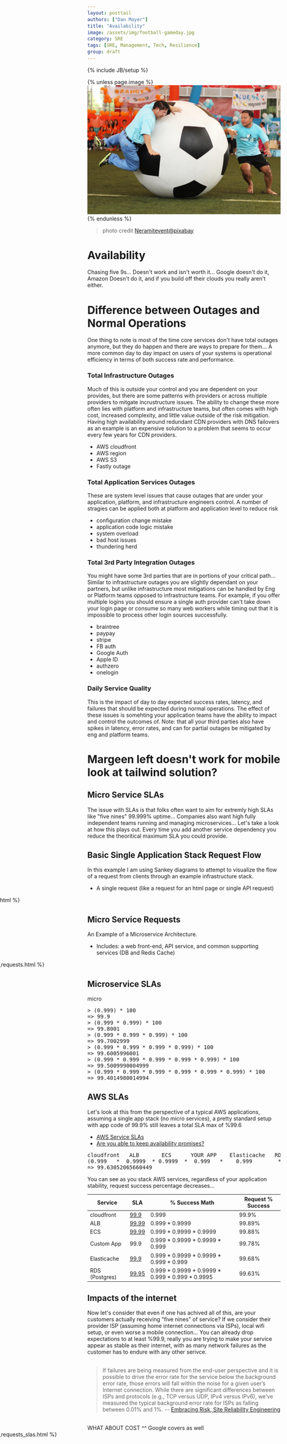 ```yaml
---
layout: posttail
authors: ["Dan Mayer"]
title: "Availability"
image: /assets/img/football-gameday.jpg
category: SRE
tags: [SRE, Management, Tech, Resilience]
group: draft
---
```


{% include JB/setup %}

{% unless page.image %}
![performance](/assets/img/football-gameday.jpg)
{% endunless %}

> photo credit [Neramitevent@pixabay](https://pixabay.com/photos/football-colored-sports-gear-1166205/)

# Availability

Chasing five 9s... Doesn't work and isn't worth it... Google doesn't do it, Amazon Doesn't do it, and if you build off their clouds you really aren't either.

# Difference between Outages and Normal Operations

One thing to note is most of the time core services don't have total outages anymore, but they do happen and there are ways to prepare for them... A more common day to day impact on users of your systems is operational efficiency in terms of both success rate and performance.

### Total Infrastructure Outages

Much of this is outside your control and you are dependent on your provides, but there are some patterns with providers or across multiple providers to mitgate incrustructure issues. The ability to change these more often lies with platform and infrastructure teams, but often comes with high cost, increased complexity, and little value outside of the risk mitigation. Having high availability around redundant CDN providers with DNS failovers as an example is an expensive solution to a problem that seems to occur every few years for CDN providers.

* AWS cloudfront
* AWS region
* AWS S3
* Fastly outage

### Total Application Services Outages

These are system level issues that cause outages that are under your application, platform, and infrastructure engineers control. A number of stragies can be applied both at platform and application level to reduce risk

* configuration change mistake
* application code logic mistake
* system overload
* bad host issues
* thundering herd

### Total 3rd Party Integration Outages

You might have some 3rd parties that are in portions of your critical path... Similar to infrastructure outages you are slightly dependant on your partners, but unlike infrastructure most mitigations can be handled by Eng or Platform teams opposed to infrastructure teams. For example, if you offer multiple logins you should ensure a single auth provider can't take down your login page or consume so many web workers while timing out that it is impossible to process other login sources successfully.

* braintree
* paypay
* stripe
* FB auth
* Google Auth
* Apple ID
* authzero
* onelogin

### Daily Service Quality

This is the impact of day to day expected success rates, latency, and failures that should be expected during normal operations. The effect of these issues is somehting your application teams have the ability to impact and control the outcomes of. Note: that all your third parties also have spikes in latency, error rates, and can for partial outages be mitigated by eng and platform teams.



# Margeen left doesn't work for mobile look at tailwind solution?

## Micro Service SLAs

The issue with SLAs is that folks often want to aim for extremly high SLAs like "five nines" 99.999% uptime... Companies also want high fully independent teams running and managing microservices...
Let's take a look at how this plays out. Every time you add another service dependency you reduce the theoritical maximum SLA you could provide.

## Basic Single Application Stack Request Flow

In this example I am using Sankey diagrams to attempt to visualize the flow of a request from clients through an example infrastructure stack.

* A single request (like a request for an html page or single API request)

<div style="margin-left: -400px">
  {% include web_requests.html %}
</div>

## Micro Service Requests

An Example of a Microservice Architecture.

*  Includes: a web front-end, API service, and common supporting services (DB and Redis Cache)

<div style="margin-left: -400px">
  {% include micro_service_requests.html %}
</div>

## Microservice SLAs

micro

<pre>
> (0.999) * 100
=> 99.9
> (0.999 * 0.999) * 100
=> 99.8001
> (0.999 * 0.999 * 0.999) * 100
=> 99.7002999
> (0.999 * 0.999 * 0.999 * 0.999) * 100
=> 99.6005996001
> (0.999 * 0.999 * 0.999 * 0.999 * 0.999) * 100
=> 99.5009990004999
> (0.999 * 0.999 * 0.999 * 0.999 * 0.999 * 0.999) * 100
=> 99.4014980014994
</pre>

## AWS SLAs

Let's look at this from the perspective of a typical AWS applications, assuming a single app stack (no micro services), a pretty standard setup with app code of 99.9% still leaves a total SLA max of %99.6


* [AWS Service SLAs](https://aws.amazon.com/legal/service-level-agreements/?aws-sla-cards.sort-by=item.additionalFields.serviceNameLower&aws-sla-cards.sort-order=asc&awsf.tech-category-filter=*all)
* [Are you able to keep availability promises?](https://cloudonaut.io/aws-sla-are-you-able-to-keep-your-availability-promise/)

<pre>
cloudfront   ALB       ECS      YOUR APP    Elasticache   RDS (Postgres)
(0.999   *  0.9999  * 0.9999  *  0.999   *    0.999        *  0.9995)   * 100
=> 99.63052065660449
</pre>

You can see as you stack AWS services, regardless of your application stability, request success percentage decreases... 

| Service       | SLA                                                      | % Success Math                                  | Request % Success |
| -----------   | ----------------------------------------------           | -----------------------                         | ----------------- |
| cloudfront    | [99.9](https://aws.amazon.com/cloudfront/sla/)           | 0.999                                           | 99.9%             |
| ALB           | [99.99](https://aws.amazon.com/elasticloadbalancing/sla/)| 0.999 * 0.9999                                  | 99.89%            |
| ECS           | [99.99](https://aws.amazon.com/compute/sla/)             | 0.999 * 0.9999 * 0.9999                         | 99.88%            |
| Custom App    | 99.9                                                     | 0.999 * 0.9999 * 0.9999 * 0.999                 | 99.78%            |
| Elasticache   | [99.9](https://aws.amazon.com/elasticache/sla/)          | 0.999 * 0.9999 * 0.9999 * 0.999 * 0.999         | 99.68%            |
| RDS (Postgres)| [99.95](https://aws.amazon.com/rds/sla/)                 | 0.999 * 0.9999 * 0.9999 * 0.999 * 0.999 * 0.9995| 99.63%            |

<h2>Impacts of the internet</h2>
Now let's consider that even if one has achived all of this, are your customers actually receiving "five nines" of service?
If we consider their provider ISP (assuming home internet connections via ISPs), local wifi setup, or even worse a mobile connection... You can already drop expectations to at least %99.9, really you are trying to make your service appear as stable as their internet, with as many network failures as the customer has to endure with any other serivce.
<br/><br/>
<blockquote>
  If failures are being measured from the end-user perspective and it is possible to drive the error rate for the service below the background error rate, those errors will fall within the noise for a given user’s Internet connection. While there are significant differences between ISPs and protocols (e.g., TCP versus UDP, IPv4 versus IPv6), we’ve measured the typical background error rate for ISPs as falling between 0.01% and 1%.
  -- <a href="https://sre.google/sre-book/embracing-risk/">Embracing Risk, Site Reliability Engineering</a>
</blockquote>
<br/>
WHAT ABOUT COST ^^ Google covers as well
<br/>
<div style="margin-left: -400px">
{% include micro_service_requests_slas.html %}
</div>
